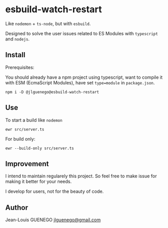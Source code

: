 # esbuild-watch-restart

Like `nodemon` + `ts-node`, but with `esbuild`.

Designed to solve the user issues related to ES Modules with `typescript` and `nodejs`.

## Install

Prerequisites:

You should already have a npm project using typescript, want to compile it with ESM (EcmaScript Modules), have set `type=module` in `package.json`.

```
npm i -D @jlguenego@esbuild-watch-restart
```

## Use

To start a build like `nodemon`

```
ewr src/server.ts
```

For build only:

```
ewr --build-only src/server.ts
```

## Improvement

I intend to maintain regularely this project. So feel free to make issue for making it better for your needs.

I develop for users, not for the beauty of code.

## Author

Jean-Louis GUENEGO <jlguenego@gmail.com>
